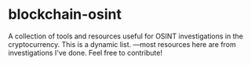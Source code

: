 # blockchain-osint
A collection of tools and resources useful for OSINT investigations in the cryptocurrency. This is a dynamic list. —most resources here are from investigations I've done. Feel free to contribute!
